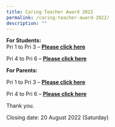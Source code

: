 ```yaml
---
title: Caring Teacher Award 2022
permalink: /caring-teacher-award-2022/
description: ""
---
```

**For Students:**  
Pri 1 to Pri 3 – **[Please click here](https://forms.gle/uJm1Cfh6E2GZaTcF8)**

Pri 4 to Pri 6 – **[Please click here](https://forms.gle/kuKzapk4mPVJMfit5)**

**For Parents:**

Pri 1 to Pri 3 – **[Please click here](https://forms.gle/yMgJzXKicNxydhYv9)**

Pri 4 to Pri 6 – **[Please click here](https://forms.gle/w4NtLTctSK7uQibi6)**

Thank you.

Closing date: 20 August 2022 (Saturday)